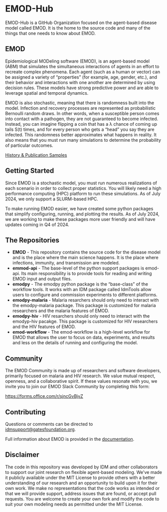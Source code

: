 EMOD-Hub
============
EMOD-Hub is a GitHub Organization focused on the agent-based disease model called EMOD.  It is the home to the source code and many of the things that one needs to know about EMOD.

EMOD
-----
Epidemiological MODeling software (EMOD), is an agent-based model (ABM) that simulates the simultaneous interactions of agents in an effort to recreate complex phenomena. Each agent (such as a human or vector) can be assigned a variety of “properties” (for example, age, gender, etc.), and their behavior and interactions with one another are determined by using decision rules. These models have strong predictive power and are able to leverage spatial and temporal dynamics.

EMOD is also stochastic, meaning that there is randomness built into the model. Infection and recovery processes are represented as probabilistic Bernoulli random draws. In other words, when a susceptible person comes into contact with a pathogen, they are not guaranteed to become infected. Instead, you can imagine flipping a coin that has a λ chance of coming up tails S(t) times, and for every person who gets a “head” you say they are infected. This randomness better approximates what happens in reality. It also means that you must run many simulations to determine the probability of particular outcomes.

[History & Publication Samples](HistoryAndPublications.md)


Getting Started
------------
Since EMOD is a stochastic model, you must run numerous realizations of each scenario in order to collect proper statistics.  You will likely need a high performance computing (HPC) platform to run these simulations.  As of July 2024, we only support a SLURM-based HPC.

To make running EMOD easier, we have created some python packages that simplify configuring, running, and plotting the results.  As of July 2024, we are working to make these packages more user friendly and will have updates coming in Q4 of 2024.


The Repositories
-------------------
- **EMOD** - This repository contains the source code for the disease model and is the place where the main science happens.  It is the place where infections, immunity, and transmission are modeled.
- **emmod-api** - The base-level of the python support packages is emod-api.  Its main responsibility is to provide tools for reading and writing EMOD input and output files.
- **emodpy** - The emodpy python package is the “base-class” of the workflow tools.  It works with an IDM package called IdmTools allow users to configure and commission experiments to different platforms.
- **emodpy-malaria** - Malaria resarchers should only need to interact with the emodpy-malaria package.  This package is customized for malaria researchers and the malaria features of EMOD.
- **emodpy-hiv** - HIV resarchers should only need to interact with the emodyp-hiv pacakge.  This package is customized for HIV researchers and the HIV features of EMOD.
- **emod-workflow** - The emod-workflow is a high-level workflow for EMOD that allows the user to focus on data, experiments, and results and less on the details of running and configuring the model.


Community
------------
The EMOD Community is made up of researchers and software developers, primarily focused on malaria and HIV research.
We value mutual respect, openness, and a collaborative spirit. If these values resonate with you, 
we invite you to join our EMOD Slack Community by completing this form:

https://forms.office.com/r/sjncGvBjvZ


Contributing
------------
Questions or comments can be directed to [idmsupport@gatesfoundation.org](<mailto:idmsupport@gatesfoundation.org>).

Full information about EMOD is provided in the [documentation](<https://docs.idmod.org/models.html#emod>).


Disclaimer
----------
The code in this repository was developed by IDM and other collaborators to support our joint research on flexible agent-based modeling.
 We've made it publicly available under the MIT License to provide others with a better understanding of our research and an opportunity to build upon it for 
 their own work. We make no representations that the code works as intended or that we will provide support, address issues that are found, or accept pull requests.
 You are welcome to create your own fork and modify the code to suit your own modeling needs as permitted under the MIT License.
